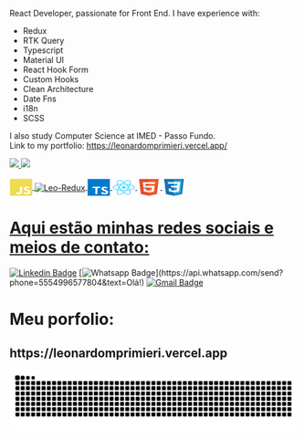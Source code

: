 React Developer, passionate for Front End. 
I have experience with:
<div>
 <ul>
  <li>Redux</li>
  <li>RTK Query</li>
  <li>Typescript</li>
  <li>Material UI</li>
  <li>React Hook Form</li>
  <li>Custom Hooks</li>
  <li>Clean Architecture</li>
  <li>Date Fns</li>
  <li>i18n</li>
  <li>SCSS</li> 
 </ul>
</div>
 
I also study Computer Science at IMED - Passo Fundo.
<br>
Link to my portfolio: https://leonardomprimieri.vercel.app/ 

 <div>
  <a href="https://github.com/leonardoprimieri">
  <img height="180em" src="https://github-readme-stats.vercel.app/api?username=leonardoprimieri&show_icons=true&theme=tokyonight&include_all_commits=true&count_private=true"/>
  <img height="180em" src="https://github-readme-stats.vercel.app/api/top-langs/?username=leonardoprimieri&layout=compact&langs_count=7&theme=tokyonight"/>
</div>
<div style="display: inline_block"><br>
  <img align="center" alt="Leo-Js" height="30" width="40" src="https://raw.githubusercontent.com/devicons/devicon/master/icons/javascript/javascript-plain.svg">
 <img align="center" alt="Leo-Redux" height="30" width="40" src="https://cdn.worldvectorlogo.com/logos/redux.svg">
  <img align="center" alt="Leo-Ts" height="30" width="40" src="https://raw.githubusercontent.com/devicons/devicon/master/icons/typescript/typescript-plain.svg">
  <img align="center" alt="Leo-React" height="30" width="40" src="https://raw.githubusercontent.com/devicons/devicon/master/icons/react/react-original.svg">
  <img align="center" alt="Leo-HTML" height="30" width="40" src="https://raw.githubusercontent.com/devicons/devicon/master/icons/html5/html5-original.svg">
  <img align="center" alt="Leo-CSS" height="30" width="40" src="https://raw.githubusercontent.com/devicons/devicon/master/icons/css3/css3-original.svg">
</div>

 ## 
 
# Aqui estão minhas redes sociais e meios de contato: 

 <div> 
 
[![Linkedin Badge](https://img.shields.io/badge/-LinkedIn-blue?style=flat-square&logo=Linkedin&logoColor=white&link=https://www.linkedin.com/in/leonardo-merlo-primieri-534211197/)](https://www.linkedin.com/in/leonardo-merlo-primieri-534211197/)
[![Whatsapp Badge](https://img.shields.io/badge/-Whatsapp-4CA143?style=flat-square&labelColor=4CA143&logo=whatsapp&logoColor=white&link=https://api.whatsapp.com/send?phone=5554996577804&text=Olá!)](https://api.whatsapp.com/send?phone=5554996577804&text=Olá!)
[![Gmail Badge](https://img.shields.io/badge/-Gmail-c14438?style=flat-square&logo=Gmail&logoColor=white&link=mailto:leo.primieri@gmail.com)](mailto:leo.primieri@gmail.com)
<br>
  <h1>Meu porfolio:</h1> <h2>https://leonardomprimieri.vercel.app</h2>
 
  ![Snake animation](https://github.com/leonardoprimieri/leonardoprimieri/blob/output/github-contribution-grid-snake.svg)
 
</div>
 






